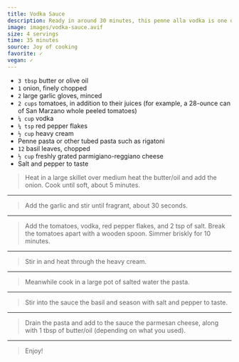 ```yaml
---
title: Vodka Sauce
description: Ready in around 30 minutes, this penne alla vodka is one of my go-to pasta dinners when I’m looking for an easy-to-make recipe that more than delivers on flavor and comfort.
image: images/vodka-sauce.avif
size: 4 servings
time: 35 minutes
source: Joy of cooking
favorite: ✓
vegan: ✓
---
```


* `3 tbsp` butter or olive oil
* `1` onion, finely chopped
* `2` large garlic gloves, minced
* `2 cups` tomatoes, in addition to their juices (for example, a 28-ounce can of San Marzano whole peeled tomatoes)
* `¼ cup` vodka
* `¼ tsp` red pepper flakes
* `½ cup` heavy cream
* Penne pasta or other tubed pasta such as rigatoni
* `12` basil leaves, chopped
* `½ cup` freshly grated parmigiano-reggiano cheese
* Salt and pepper to taste

> Heat in a large skillet over medium heat the butter/oil and add the onion. Cook until soft, about 5 minutes.

---

> Add the garlic and stir until fragrant, about 30 seconds.

---

> Add the tomatoes, vodka, red pepper flakes, and 2 tsp of salt. Break the tomatoes apart with a wooden spoon. Simmer briskly for 10 minutes.

---

> Stir in and heat through the heavy cream.

---

> Meanwhile cook in a large pot of salted water the pasta.

---

> Stir into the sauce the basil and season with salt and pepper to taste.

---

> Drain the pasta and add to the sauce the parmesan cheese, along with 1 tbsp of butter/oil (depending on what you used).

---

> Enjoy!